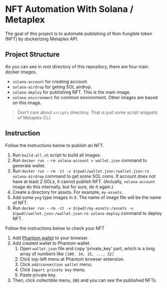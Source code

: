 # NFT Automation With Solana / Metaplex

The goal of this project is to automate publishing of Non-fungible token (NFT) by dockerizing Metaplex API.

## Project Structure

As you can see in root directory of this repository, there are four main docker images.

- `solana-account` for creating account.
- `solana-airdrop` for geting SOL airdrop.
- `solana-deploy` for publishing NFT. This is the main image.
- `solana-environment` for common environment. Other images are based on this image.

> Don't care about `scripts` directory. That is just some script snippets of Metaplex CLI.

## Instruction

Follow the instructions below to publish an NFT.

1. Run `build-all.sh` script to build all images.
1. Run `docker run --rm solana-account > wallet.json` command to generate wallet.
1. Run `docker run --rm -it -v $(pwd)/wallet.json:/wallet.json:ro solana-airdrop` command to get some SOL coins. If account does not have at least 2 SOLs, it cannot publish NFT. (Actually, `solana-account` image do this internally, but for sure, do it again.)
1. Create a directory for assets. For example, `my-assets`.
1. Add some `png` type images in it. The name of image file will be the name of NFT.
1. Run `docker run --rm -it -v $(pwd)/my-assets:/assets -v $(pwd)/wallet.json:/wallet.json:ro solana-deploy` command to deploy NFT.

Follow the instructions below to check your NFT

1. Add [Phantom wallet](https://phantom.app/) to your browser.
1. Add created wallet to Phantom wallet.
    1. Open `wallet.json` file and copy 'private_key' part, which is a long array of numbers like `[100, 34, 15, ..., 32]`
    1. Click top-left menu at Phantom browser extension.
    1. Click `add/connection wallet` menu.
    1. Click `Import private key` menu.
    1. Paste private key.
1. Then, click collectible menu, (⊞) and you can see the published NFTs.
